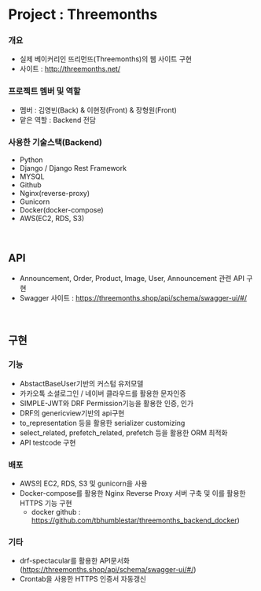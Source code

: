 # Project : Threemonths

### 개요
- 실제 베이커리인 뜨리먼뜨(Threemonths)의 웹 사이트 구현
- 사이트 : http://threemonths.net/

### 프로젝트 멤버 및 역할
- 멤버 : 김영빈(Back) & 이현정(Front) &  장형원(Front)
- 맡은 역할 : Backend 전담

### 사용한 기술스택(Backend)
- Python
- Django / Django Rest Framework
- MYSQL
- Github
- Nginx(reverse-proxy)
- Gunicorn
- Docker(docker-compose)
- AWS(EC2, RDS, S3)


<br/>

## API
- Announcement, Order, Product, Image, User, Announcement 관련 API 구현
- Swagger 사이트 : https://threemonths.shop/api/schema/swagger-ui/#/

<br/>


## 구현

### 기능
- AbstactBaseUser기반의 커스텀 유저모델
- 카카오톡 소셜로그인 / 네이버 클라우드를 활용한 문자인증
- SIMPLE-JWT와 DRF Permission기능을 활용한 인증, 인가
- DRF의 genericview기반의 api구현
- to_representation 등을 활용한 serializer customizing
- select_related, prefetch_related, prefetch 등을 활용한 ORM 최적화
- API testcode 구현


### 배포
- AWS의 EC2, RDS, S3 및 gunicorn을 사용
- Docker-compose를 활용한 Nginx Reverse Proxy 서버 구축 및 이를 활용한 HTTPS 기능 구현
    + docker github : https://github.com/tbhumblestar/threemonths_backend_docker)


### 기타
- drf-spectacular를 활용한 API문서화(https://threemonths.shop/api/schema/swagger-ui/#/)
- Crontab을 사용한 HTTPS 인증서 자동갱신